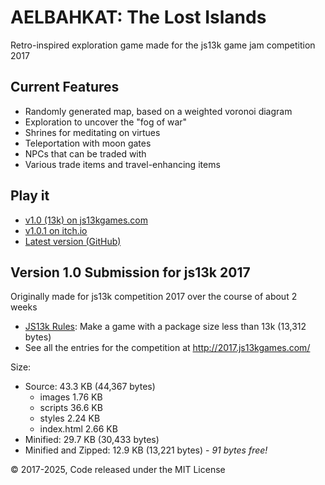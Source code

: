 # AELBAHKAT: The Lost Islands

Retro-inspired exploration game made for the js13k game jam competition 2017

## Current Features

* Randomly generated map, based on a weighted voronoi diagram
* Exploration to uncover the "fog of war"
* Shrines for meditating on virtues
* Teleportation with moon gates
* NPCs that can be traded with
* Various trade items and travel-enhancing items

## Play it

* [v1.0 (13k) on js13kgames.com](https://js13kgames.com/2017/games/aelbahkat-the-lost-islands)
* [v1.0.1 on itch.io](https://deathray.itch.io/aelbahkat-the-lost-islands)
* [Latest version (GitHub)](https://deathraygames.github.io/lost-islands)

## Version 1.0 Submission for js13k 2017

Originally made for js13k competition 2017 over the course of about 2 weeks

* [JS13k Rules](http://2017.js13kgames.com/#rules): Make a game with a package size less than 13k (13,312 bytes)
* See all the entries for the competition at http://2017.js13kgames.com/

Size:
* Source: 43.3 KB (44,367 bytes)
  - images 1.76 KB
  - scripts 36.6 KB
  - styles 2.24 KB
  - index.html 2.66 KB
* Minified: 29.7 KB (30,433 bytes)
* Minified and Zipped: 12.9 KB (13,221 bytes) - _91 bytes free!_

&copy; 2017-2025, Code released under the MIT License
